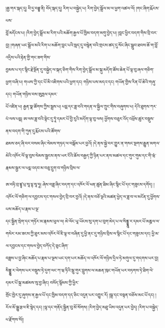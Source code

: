 ﻿  
།རྒྱ་གར་སྐད་དུ། བི་དྱ་བརྡྷ་ནི། བོད་སྐད་དུ། རིག་པ་བསྐྱེད་པ། རིག་བྱེད་སྒྲོལ་མ་ལ་ཕྱག་འཚལ་ལོ། །གང་ཞིག་རྨོངས་པས་  
བློ་མདོངས་པ། །རིག་བྱེད་སྒྲོལ་མ་རིག་པའི་མཆོག་རྒྱལ་པོ་ཁྱིམ་བདག་མགུ་བྱེད་པ། །བླང་ཕྱིར་བདག་གིས་བྲི་བར་བྱ། །གཞན་ཡང་སྒྲོལ་མའི་རིག་པ་མཆོག་བླང་པའི་སླད་དུ་བསྙེན་བའི་གྲངས་ཚད་དུ་སོང་ཞིང་སྒྲུབ་ཐབས་ཆོ་ག་བློ་འདྲིས་པའི་རྟེན་གྱི་གང་ཟག་གིས་  
བྱམས་པ་དང་སྙིང་རྗེ་སྔོན་དུ་བསྐྱེད་ལ་སྐད་ཅིག་གིས་རིག་བྱེད་སྒྲོལ་མ་སྐུ་མདོག་ཚོས་ཆེན་པོ་ལྟ་བུ་ཞལ་གཅིག་ཕྱག་བཞི་པ། གཡས་ཀྱི་དང་པོ་མི་འཇིགས་པའི་ཕྱག་དང། གཉིས་པས་མདའ་དང། གཡོན་གྱིས་རིན་པོ་ཆེའི་གཞུ་དང། གཡོན་གཉིས་བས་ཨུཏྤལ་དམར་  
པོ་འཛིན་པ། རྒྱན་སྣ་ཚོགས་ཀྱིས་སྦྲས་པ། པདྨ་དང་ཟླ་བའི་གདན་ལ་སྐྱིལ་ཀྲུང་གིས་བཞུགས་པ། དེའི་ཐུགས་ཀར་པཾ་ལས་པདྨ། ཨ་ལས་ཟླ་བའི་སྟེང་དུ་ཏཱཾ་དམར་པོ་བྱི་རུའི་མདོག་ལྟ་བུ་ལས། ཕྱོགས་བཅུར་འོད་འཕྲོས་ཚུར་བསྡུས་ནས་བདག་གི་ཀུན་དུ་རྨོངས་པའི་ཚོགས་  
ཐམས་ཅད་ཞི་བར་བསམ་ཞིང་སེམས་གཏད་ལ་བསྒོམ་པར་བྱའོ། །དེ་ནས་སྐྱེ་བར་གྱུར་ན་གསང་སྔགས་རྒྱུན་མགལ་མེའི་འཁོར་ལོ་ལྟ་བུས་སེམས་སྦྱངས་ནས་ཡར་ངོའི་ཆོས་བརྒྱད་ཀྱི་ཉིན་པར་ནས་མཚལ་དང་གུར་གུམ་དང་གི་ཝཾ་རྣམས་སྦྱར་ལ་པདྨ་འདབ་མ་བཅུ་དྲུག་བ་གཉིས་བྲིས་ལ་  
  
ཨ་བཧི་བྲ་ཛྙཱ་པྲ་སཱ་དྷ་སཱ་ཧཱ། ཞེས་བཟླ་ཞིང་བདག་དང་འཁོར་ལོ་ཕན་ཚུན་ཐིམ་ཞིང་སྙིང་པོ་དང་གཟུངས་དགོད། །འཁོར་ལོ་གཅིག་ལ་དབྱངས་དང་གསལ་བྱེད་བྲི་བར་བྱའོ། །དེ་ནས་བཅོ་ལྔའི་མཚན་ཕྱེད་ལ་ཟླ་བ་ལ་མངོན་དུ་ཕྱོགས་པས་མཆོད་པ་རྣམ་པ་ལྔ་  
དང་སྦྱིན་སྲེག་དང་གཏོར་མ་རྣམས་ཕུལ་ལ། མེ་ལོང་ཡཱ་ཡོངས་སུ་དག་པ་བུག་མེད་པ་ལ་སིནྡྷཱུ་ར་དམར་པོ་མཎྜལ་ལ་གསེར་རམ་ཟངས་ཀྱི་ཐུར་མས་འཁོར་ལོ་ཇི་ལྟ་བ་བཞིན་དུ་ཕྱི་ནང་དུ་གཉིས་བྲིས་ལ་སྙིང་པོ་དང་གཟུངས་དང། ཕྱི་མ་ལ་དབྱངས་དང་གསལ་བྱེད་བཀོད་དེ་ཅུང་ཞིག་  
བཟླས་པ་བྱ་ཞིང་མཆོད་པ་རྣམ་པ་ལྔས་ཡང་དག་པར་མཆོད་ལ་འཁོར་ལོ་གཉིས་དྲིལ་ཏེ་མགུལ་དུ་གདགས་པར་བྱ། སིནྡྷུ་ར་ལེགས་པར་བསྡུས་ཏེ་དུག་ལང་ཀ་ཝ་ཏིའི་སྦུ་གུར་བླུགས་ལ་མཆན་ཁུང་གཡོན་པར་བཏགས་ཏེ་ཐིག་ལེ་དམར་པོ་སྐྲ་མཚམས་སུ་བྱ་ཞིང། བསོད་སྙོམས་ཀྱི་ཕྱིར་  
གྲོང་ཁྱེར་དུ་ཞུགས་ན་རྒྱལ་པོ་དང་ཁྱིམ་བདག་དད་ཅིང་འདུན་པར་འགྱུར་རོ། །སྒྲ་དང་བསྟན་བཅོས་མང་པོ་དང། །རོལ་མོ་སྒྱུ་རྩལ་ཇི་སྙེད་དང། །ལྷ་དང་གནོད་སྦྱིན་བུ་མོ་སོགས། །རིག་བྱེད་མཐུ་ཡིས་འདུན་པར་བྱེད། །རིག་པ་བསྐྱེད་པ་རྫོགས་སོ།།  
  
  
